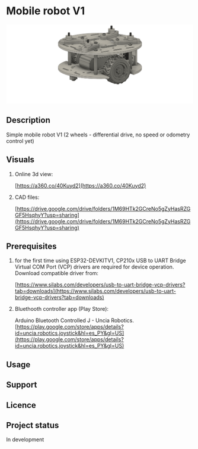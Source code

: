 # Mobile robot V1
![MasterHead](/images/pic1.png)
## Description
Simple mobile robot V1 (2 wheels - differential drive, no speed or odometry control yet)

## Visuals
1. Online 3d view:
    
    [https://a360.co/40Kuyd2](https://a360.co/40Kuyd2)

2. CAD files:

    [https://drive.google.com/drive/folders/1M69HTk2GCreNo5gZyHasRZGGF5HsqhyY?usp=sharing](https://drive.google.com/drive/folders/1M69HTk2GCreNo5gZyHasRZGGF5HsqhyY?usp=sharing)

## Prerequisites
1. for the first time using ESP32-DEVKITV1, CP210x USB to UART Bridge Virtual COM Port (VCP) drivers are required for device operation. Download compatible driver from:

    [https://www.silabs.com/developers/usb-to-uart-bridge-vcp-drivers?tab=downloads](https://www.silabs.com/developers/usb-to-uart-bridge-vcp-drivers?tab=downloads)

2. Bluethooth controller app (Play Store):

    Arduino Bluetooth Controlled J - Uncia Robotics.\
    [https://play.google.com/store/apps/details?id=uncia.robotics.joystick&hl=es_PY&gl=US](https://play.google.com/store/apps/details?id=uncia.robotics.joystick&hl=es_PY&gl=US)

## Usage

## Support

## Licence

## Project status
In development 


